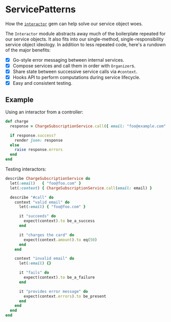 # ServicePatterns

How the [`interactor`](https://github.com/collectiveidea/interactor-rails) gem can help solve our service object woes.

The `Interactor` module abstracts away much of the boilerplate repeated for our service objects. It also fits into our single-method, single-responsibility service object ideology. In addition to less repeated code, here's a rundown of the major benefits:

- [x] Go-style error messaging between internal services.
- [x] Compose services and call them in order with `Organizer`s.
- [x] Share state between successive service calls via `#context`.
- [x] Hooks API to perform computations during service lifecycle.
- [x] Easy and consistent testing.

## Example

Using an interactor from a controller:

```rb
def charge
  response = ChargeSubscriptionService.call({ email: "foo@example.com" })

  if response.success?
    render json: response
  else
    raise response.errors
  end
end
```

Testing interactors:

```rb
describe ChargeSubscriptionService do
  let(:email)   { "foo@foo.com" }
  let(:context) { ChargeSubscriptionService.call(email: email) }

  describe "#call" do
    context "valid email" do
      let(:email) { "foo@foo.com" }

      it "succeeds" do
        expect(context).to be_a_success
      end

      it "charges the card" do
        expect(context.amount).to eq(50)
      end
    end

    context "invalid email" do
      let(:email) {}

      it "fails" do
        expect(context).to be_a_failure
      end

      it "provides error message" do
        expect(context.errors).to be_present
      end
    end
  end
end
```
